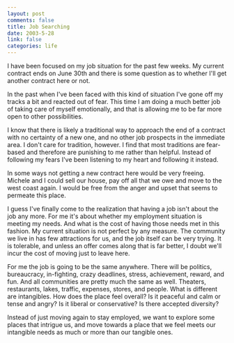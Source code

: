```yaml
--- 
layout: post
comments: false
title: Job Searching
date: 2003-5-28
link: false
categories: life
---
```

I have been focused on my job situation for the past few weeks. My current contract ends on June 30th and there is some question as to whether I'll get another contract here or not.

In the past when I've been faced with this kind of situation I've gone off my tracks a bit and reacted out of fear. This time I am doing a much better job of taking care of myself emotionally, and that is allowing me to be far more open to other possibilities.

I know that there is likely a traditional way to approach the end of a contract with no certainty of a new one, and no other job prospects in the immediate area. I don't care for tradition, however. I find that most traditions are fear-based and therefore are punishing to me rather than helpful. Instead of following my fears I've been listening to my heart and following it instead.

In some ways not getting a new contract here would be very freeing. Michele and I could sell our house, pay off all that we owe and move to the west coast again. I would be free from the anger and upset that seems to permeate this place.

I guess I've finally come to the realization that having a job isn't about the job any more. For me it's about whether my employment situation is meeting my needs. And what is the cost of having those needs met in this fashion. My current situation is not perfect by any measure. The community we live in has few attractions for us, and the job itself can be very trying. It is tolerable, and unless an offer comes along that is far better, I doubt we'll incur the cost of moving just to leave here.

For me the job is going to be the same anywhere. There will be politics, bureaucracy, in-fighting, crazy deadlines, stress, achievement, reward, and fun.  And all communities are pretty much the same as well. Theaters, restaurants, lakes, traffic, expenses, stores, and people. What is different are intangibles. How does the place feel overall? Is it peaceful and calm or tense and angry? Is it liberal or conservative? Is there accepted diversity?

Instead of just moving again to stay employed, we want to explore some places that intrigue us, and move towards a place that we feel meets our intangible needs as much or more than our tangible ones.
